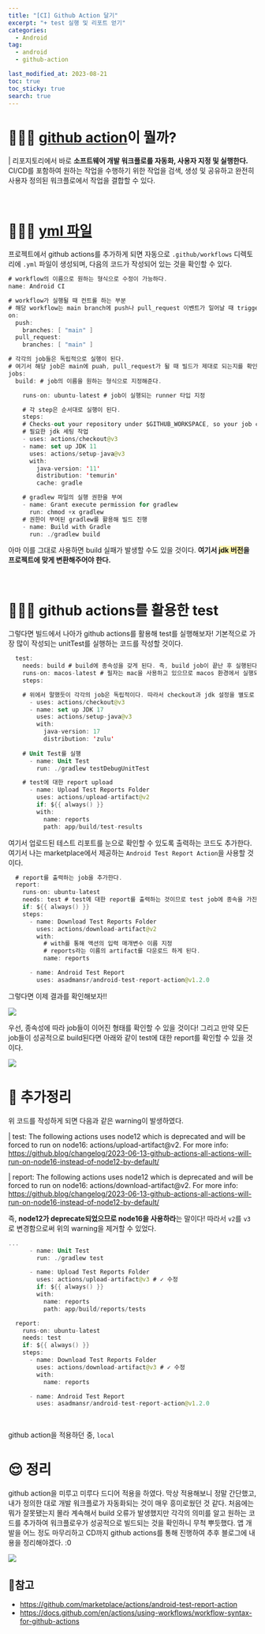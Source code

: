 ```yaml
---
title: "[CI] Github Action 달기"
excerpt: "+ test 실행 및 리포트 얻기"
categories:
  - Android
tag:
  - android
  - github-action

last_modified_at: 2023-08-21
toc: true
toc_sticky: true
search: true
---
```


# 👩🏻‍💻 [github action](https://docs.github.com/ko/actions)이 뭘까?
| 리포지토리에서 바로 <b>소프트웨어 개발 워크플로를 자동화, 사용자 지정 및 실행한다.</b> CI/CD를 포함하여 원하는 작업을 수행하기 위한 작업을 검색, 생성 및 공유하고 완전히 사용자 정의된 워크플로에서 작업을 결합할 수 있다.

<br>

# 👩🏻‍💻 [yml 파일](https://docs.github.com/en/actions/using-workflows/workflow-syntax-for-github-actions)

프로젝트에서 github actions를 추가하게 되면 자동으로 `.github/workflows` 디렉토리에 `.yml` 파일이 생성되며, 다음의 코드가 작성되어 있는 것을 확인할 수 있다.

```kotlin
# workflow의 이름으로 원하는 형식으로 수정이 가능하다.
name: Android CI

# workflow가 실행될 때 컨트롤 하는 부분
# 해당 workflow는 main branch에 push나 pull_request 이벤트가 일어날 때 trigger된다.
on:
  push:
    branches: [ "main" ]
  pull_request:
    branches: [ "main" ]

# 각각의 job들은 독립적으로 실행이 된다.
# 여기서 해당 job은 main에 puah, pull_request가 될 때 빌드가 제대로 되는지를 확인해주는 역할이다.
jobs:
  build: # job의 이름을 원하는 형식으로 지정해준다.

    runs-on: ubuntu-latest # job이 실행되는 runner 타입 지정

    # 각 step은 순서대로 실행이 된다.
    steps: 
    # Checks-out your repository under $GITHUB_WORKSPACE, so your job can access it
    # 필요한 jdk 세팅 작업
    - uses: actions/checkout@v3
    - name: set up JDK 11
      uses: actions/setup-java@v3
      with:
        java-version: '11'
        distribution: 'temurin'
        cache: gradle

    # gradlew 파일의 실행 권한을 부여
    - name: Grant execute permission for gradlew
      run: chmod +x gradlew
    # 권한이 부여된 gradlew를 활용해 빌드 진행
    - name: Build with Gradle
      run: ./gradlew build
```
아마 이를 그대로 사용하면 build 실패가 발생할 수도 있을 것이다. <b>여기서 <span style = "background-color:#fff5b1">jdk 버전</span>을 프로젝트에 맞게 변환해주어야 한다.</b>

<br>

# 👩🏻‍💻 github actions를 활용한 test 

그렇다면 빌드에서 나아가 github actions를 활용해 test를 실행해보자! 기본적으로 가장 많이 작성되는 unitTest를 실행하는 코드를 작성할 것이다.

```kotlin
  test:
    needs: build # build에 종속성을 갖게 된다. 즉, build job이 끝난 후 실행된다.
    runs-on: macos-latest # 필자는 mac을 사용하고 있으므로 macos 환경에서 실행되도록 한다.
    steps:

    # 위에서 말했듯이 각각의 job은 독립적이다. 따라서 checkout과 jdk 설정을 별도로 다시 진행한다.
      - uses: actions/checkout@v3
      - name: set up JDK 17
        uses: actions/setup-java@v3
        with:
          java-version: 17
          distribution: 'zulu'
    
    # Unit Test를 실행
      - name: Unit Test
        run: ./gradlew testDebugUnitTest

    # test에 대한 report upload
      - name: Upload Test Reports Folder
        uses: actions/upload-artifact@v2
        if: ${{ always() }}
        with:
          name: reports
          path: app/build/test-results 
```

여기서 업로드된 테스트 리포트를 눈으로 확인할 수 있도록 출력하는 코드도 추가한다. 여기서 나는 marketplace에서 제공하는 `Android Test Report Action`을 사용할 것이다.

```kotlin
  # report를 출력하는 job을 추가한다.
  report:
    runs-on: ubuntu-latest
    needs: test # test에 대한 report를 출력하는 것이므로 test job에 종속을 가진다.
    if: ${{ always() }}
    steps:
      - name: Download Test Reports Folder
        uses: actions/download-artifact@v2
        with:
          # with를 통해 액션의 입력 매개변수 이름 지정
          # reports라는 이름의 artifact를 다운로드 하게 된다.
          name: reports

      - name: Android Test Report
        uses: asadmansr/android-test-report-action@v1.2.0
```

그렇다면 이제 결과를 확인해보자!!

<img src = "https://drive.google.com/uc?id=1LSCRPnlZobsZaXMx1pYWa2XEeQrAxkeW">

우선, 종속성에 따라 job들이 이어진 형태를 확인할 수 있을 것이다! 그리고 만약 모든 job들이 성공적으로 build된다면 아래와 같이 test에 대한 report를 확인할 수 있을 것이다.

<img src = "https://drive.google.com/uc?id=15wgRkF8U3TFBQPcwmNxgT70QsJh41H_J">

# 🤔 추가정리

위 코드를 작성하게 되면 다음과 같은 warning이 발생하였다.

| test: The following actions uses node12 which is deprecated and will be forced to run on node16: actions/upload-artifact@v2. For more info: https://github.blog/changelog/2023-06-13-github-actions-all-actions-will-run-on-node16-instead-of-node12-by-default/


| report: The following actions uses node12 which is deprecated and will be forced to run on node16: actions/download-artifact@v2. For more info: https://github.blog/changelog/2023-06-13-github-actions-all-actions-will-run-on-node16-instead-of-node12-by-default/

즉, <b>node12가 deprecate되었으므로 node16을 사용하라</b>는 말이다! 따라서 `v2`를 `v3`로 변경함으로써 위의 warning을 제거할 수 있었다.

```kotlin
...
      - name: Unit Test
        run: ./gradlew test

      - name: Upload Test Reports Folder
        uses: actions/upload-artifact@v3 # ✓ 수정
        if: ${{ always() }}
        with:
          name: reports
          path: app/build/reports/tests

  report:
    runs-on: ubuntu-latest
    needs: test
    if: ${{ always() }}
    steps:
      - name: Download Test Reports Folder
        uses: actions/download-artifact@v3 # ✓ 수정
        with:
          name: reports

      - name: Android Test Report
        uses: asadmansr/android-test-report-action@v1.2.0
```

<br>

github action을 적용하던 중, `local `


# 😌 정리

github action을 미루고 미루다 드디어 적용을 하였다. 막상 적용해보니 정말 간단했고, 내가 정의한 대로 개발 워크플로가 자동화되는 것이 매우 흥미로웠던 것 같다. 처음에는 뭐가 잘못됐는지 몰라 계속해서 build 오류가 발생했지만 각각의 의미를 알고 원하는 코드를 추가하여 워크플로우가 성공적으로 빌드되는 것을 확인하니 무척 뿌듯했다. 앱 개발을 어느 정도 마무리하고 CD까지 github actions를 통해 진행하여 추후 블로그에 내용을 정리해야겠다. :0

<img src = "https://drive.google.com/uc?id=1S9GExz2qmykvE19qm47FtVAqmDbq4LqL">

<br>

## 📃참고
* <https://github.com/marketplace/actions/android-test-report-action>
* <https://docs.github.com/en/actions/using-workflows/workflow-syntax-for-github-actions>
